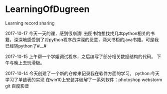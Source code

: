 # LearningOfDugreen
Learning record sharing

2017-10-17
今天一天的课，感到很崩溃!
去图书馆想找找几本python相关的书籍，深深地感受到了对python程序员深深的恶意，两大书柜的java书籍。可是我已经转python了#__#


2017-10-15
上午帮一个学姐调试程序，之后编写了部分相关数据结构的代码。
下午与晚上去玩滑板。


2017-10-14
今天创建了一个新的仓库来记录我在软件方面的学习。
python:今天学习了单链表的实现
在win10上安装并破解了一系列软件：photoshop webstorm git 百度影音

